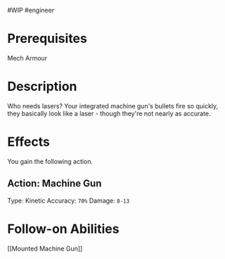 #WIP #engineer 

# Prerequisites

Mech Armour

# Description

Who needs lasers? Your integrated machine gun's bullets fire so quickly, they basically look like a laser - though they're not nearly as accurate. 

# Effects

You gain the following action.

## Action: Machine Gun

Type: Kinetic
Accuracy: `70%`
Damage: `8-13`

# Follow-on Abilities

[[Mounted Machine Gun]]